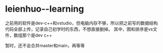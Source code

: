 # leienhuo--learning

之前用的软件是dev-c++和vstudio，但电脑内存不够，所以把之前写的数据结构代码全部上传，记录自己初学时的东西，不想直接删掉。
其中，图和排序是vs文件，数组那个是dev c++


暂时，还不会合并master和main，再等等
